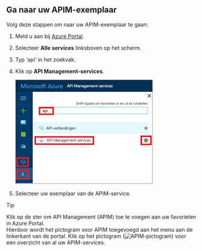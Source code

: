 ## <a name="navigate-to-your-apim-instance"></a>Ga naar uw APIM-exemplaar

Volg deze stappen om naar uw APIM-exemplaar te gaan:

1. Meld u aan bij [Azure Portal](https://portal.azure.com). 
2. Selecteer **Alle services** linksboven op het scherm.  
3. Typ ‘api’ in het zoekvak.
4. Klik op **API Management-services**.

    ![Navigeren](./media/api-management-navigate-to-instance/navigate-to-api-management-services.png)

5. Selecteer uw exemplaar van de APIM-service.

>[!TIP]
>Klik op de ster om API Management (APIM) toe te voegen aan uw favorieten in Azure Portal. <br/>Hierdoor wordt het pictogram voor APIM toegevoegd aan het menu aan de linkerkant van de portal. Klik op het pictogram (![APIM-pictogram](./media/api-management-navigate-to-instance/apim-icon.png)) voor een overzicht van al uw APIM-services.
 


